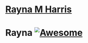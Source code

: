 # [Rayna M Harris](http://raynamharris.github.io)


# Rayna [![Awesome](https://img.shields.io/badge/rayna-is_awesome-008080.svg)](https://github.com/sindresorhus/awesome)

